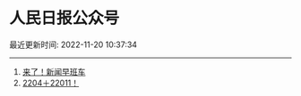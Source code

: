 # 人民日报公众号

最近更新时间: 2022-11-20 10:37:34

--- 
1. [来了！新闻早班车](https://mp.weixin.qq.com/s/zvmX_l1CEpB7TBm1YjZj5w) 
2. [2204＋22011！](https://mp.weixin.qq.com/s/MjO1w6bS7tTKeJk3UJJLRQ) 
